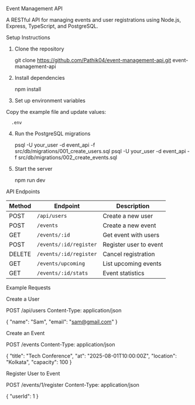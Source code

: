 Event Management API

A RESTful API for managing events and user registrations using Node.js, Express, TypeScript, and PostgreSQL.



 Setup Instructions

1. Clone the repository
   
   git clone https://github.com/Pathik04/event-management-api.git
    event-management-api

2. Install dependencies


   npm install
   

3. Set up environment variables

Copy the example file and update values:

   
      .env
     

4. Run the PostgreSQL migrations

   
   psql -U your_user -d event_api -f src/db/migrations/001_create_users.sql
   psql -U your_user -d event_api -f src/db/migrations/002_create_events.sql
   

5. Start the server

   
   npm run dev
   



API Endpoints

| Method | Endpoint               | Description            |
| ------ | ---------------------- | ---------------------- |
| POST   | `/api/users`           | Create a new user      |
| POST   | `/events`              | Create a new event     |
| GET    | `/events/:id`          | Get event with users   |
| POST   | `/events/:id/register` | Register user to event |
| DELETE | `/events/:id/register` | Cancel registration    |
| GET    | `/events/upcoming`     | List upcoming events   |
| GET    | `/events/:id/stats`    | Event statistics       |



Example Requests

 Create a User


POST /api/users
Content-Type: application/json

{
  "name": "Sam",
  "email": "sam@gmail.com"
}

 Create an Event


POST /events
Content-Type: application/json

{
  "title": "Tech Conference",
  "at": "2025-08-01T10:00:00Z",
  "location": "Kolkata",
  "capacity": 100
}


Register User to Event


POST /events/1/register
Content-Type: application/json

{
  "userId": 1
}




